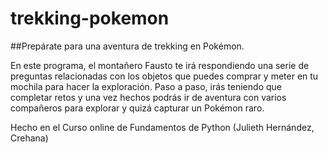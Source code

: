 # trekking-pokemon

##Prepárate para una aventura de trekking en Pokémon. 

En este programa, el montañero Fausto te irá respondiendo una serie de preguntas relacionadas con los objetos que puedes comprar y meter en tu mochila para hacer la exploración. Paso a paso, irás teniendo que completar retos y una vez hechos podrás ir de aventura con varios compañeros para explorar y quizá capturar un Pokémon raro.

Hecho en el Curso online de Fundamentos de Python (Julieth Hernández, Crehana)
